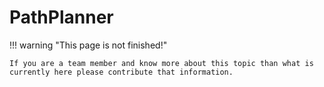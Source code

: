 # PathPlanner

!!! warning "This page is not finished!"

    If you are a team member and know more about this topic than what is currently here please contribute that information.